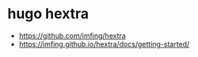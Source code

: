 # hugo hextra
- https://github.com/imfing/hextra
- https://imfing.github.io/hextra/docs/getting-started/
